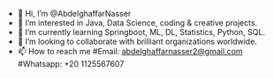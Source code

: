 - 👋 Hi, I’m @AbdelghaffarNasser
- 👀 I’m interested in Java, Data Science, coding & creative projects.
- 🌱 I’m currently learning Springboot, ML, DL, Statistics, Python, SQL.
- 💞️ I’m looking to collaborate with brilliant organizations worldwide.
- 📫 How to reach me #Email: abdelghaffarnasser2@gmail.com #Whatsapp: +20 1125567607
